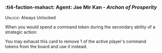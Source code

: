 ### :ti4-faction-mahact: **Agent**: Jae Mir Kan - _Archon of Prosperity_

<span style="font-variant:small-caps;">Unlock</span>: Always Unlocked

When you would spend a command token during the secondary ability of a strategic action:

You may exhaust this card to remove 1 of the active player's command tokens from the board and use it instead.
